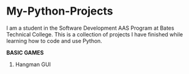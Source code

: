 # My-Python-Projects
I am a student in the Software Development AAS Program at Bates Technical College. 
This is a collection of projects I have finished while learning how to code and use Python.

**BASIC GAMES**
1. Hangman GUI
